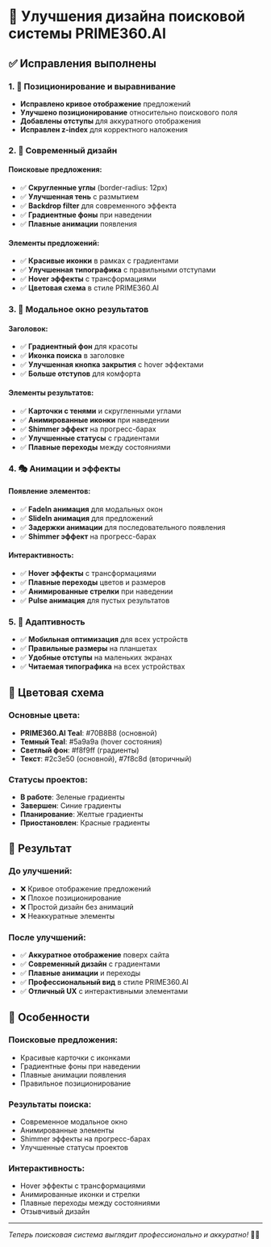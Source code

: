 # 🎨 Улучшения дизайна поисковой системы PRIME360.AI

## ✅ Исправления выполнены

### 1. 🎯 Позиционирование и выравнивание
- **Исправлено кривое отображение** предложений
- **Улучшено позиционирование** относительно поискового поля
- **Добавлены отступы** для аккуратного отображения
- **Исправлен z-index** для корректного наложения

### 2. 🎨 Современный дизайн

#### **Поисковые предложения:**
- ✅ **Скругленные углы** (border-radius: 12px)
- ✅ **Улучшенная тень** с размытием
- ✅ **Backdrop filter** для современного эффекта
- ✅ **Градиентные фоны** при наведении
- ✅ **Плавные анимации** появления

#### **Элементы предложений:**
- ✅ **Красивые иконки** в рамках с градиентами
- ✅ **Улучшенная типографика** с правильными отступами
- ✅ **Hover эффекты** с трансформациями
- ✅ **Цветовая схема** в стиле PRIME360.AI

### 3. 🚀 Модальное окно результатов

#### **Заголовок:**
- ✅ **Градиентный фон** для красоты
- ✅ **Иконка поиска** в заголовке
- ✅ **Улучшенная кнопка закрытия** с hover эффектами
- ✅ **Больше отступов** для комфорта

#### **Элементы результатов:**
- ✅ **Карточки с тенями** и скругленными углами
- ✅ **Анимированные иконки** при наведении
- ✅ **Shimmer эффект** на прогресс-барах
- ✅ **Улучшенные статусы** с градиентами
- ✅ **Плавные переходы** между состояниями

### 4. 🎭 Анимации и эффекты

#### **Появление элементов:**
- ✅ **FadeIn анимация** для модальных окон
- ✅ **SlideIn анимация** для предложений
- ✅ **Задержки анимации** для последовательного появления
- ✅ **Shimmer эффект** на прогресс-барах

#### **Интерактивность:**
- ✅ **Hover эффекты** с трансформациями
- ✅ **Плавные переходы** цветов и размеров
- ✅ **Анимированные стрелки** при наведении
- ✅ **Pulse анимация** для пустых результатов

### 5. 📱 Адаптивность
- ✅ **Мобильная оптимизация** для всех устройств
- ✅ **Правильные размеры** на планшетах
- ✅ **Удобные отступы** на маленьких экранах
- ✅ **Читаемая типографика** на всех устройствах

## 🎨 Цветовая схема

### **Основные цвета:**
- **PRIME360.AI Teal**: #70B8B8 (основной)
- **Темный Teal**: #5a9a9a (hover состояния)
- **Светлый фон**: #f8f9ff (градиенты)
- **Текст**: #2c3e50 (основной), #7f8c8d (вторичный)

### **Статусы проектов:**
- **В работе**: Зеленые градиенты
- **Завершен**: Синие градиенты  
- **Планирование**: Желтые градиенты
- **Приостановлен**: Красные градиенты

## 🎯 Результат

### **До улучшений:**
- ❌ Кривое отображение предложений
- ❌ Плохое позиционирование
- ❌ Простой дизайн без анимаций
- ❌ Неаккуратные элементы

### **После улучшений:**
- ✅ **Аккуратное отображение** поверх сайта
- ✅ **Современный дизайн** с градиентами
- ✅ **Плавные анимации** и переходы
- ✅ **Профессиональный вид** в стиле PRIME360.AI
- ✅ **Отличный UX** с интерактивными элементами

## 🚀 Особенности

### **Поисковые предложения:**
- Красивые карточки с иконками
- Градиентные фоны при наведении
- Плавные анимации появления
- Правильное позиционирование

### **Результаты поиска:**
- Современное модальное окно
- Анимированные элементы
- Shimmer эффекты на прогресс-барах
- Улучшенные статусы проектов

### **Интерактивность:**
- Hover эффекты с трансформациями
- Анимированные иконки и стрелки
- Плавные переходы между состояниями
- Отзывчивый дизайн

---

*Теперь поисковая система выглядит профессионально и аккуратно!* 🎉✨
